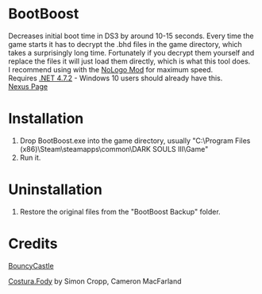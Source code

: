 # BootBoost

Decreases initial boot time in DS3 by around 10-15 seconds. Every time the game starts it has to decrypt the .bhd files in the game directory, which takes a surprisingly long time. Fortunately if you decrypt them yourself and replace the files it will just load them directly, which is what this tool does.  
I recommend using with the [NoLogo Mod](https://github.com/bladecoding/DarkSouls3RemoveIntroScreens/releases/tag/v1.15b) for maximum speed.  
Requires [.NET 4.7.2](https://www.microsoft.com/net/download/thank-you/net472) - Windows 10 users should already have this.  
[Nexus Page](https://www.nexusmods.com/darksouls3/mods/303)  

# Installation
1. Drop BootBoost.exe into the game directory, usually "C:\Program Files (x86)\Steam\steamapps\common\DARK SOULS III\Game"  
2. Run it.

# Uninstallation
1. Restore the original files from the "BootBoost Backup" folder.

# Credits
[BouncyCastle](https://www.bouncycastle.org/csharp/)

[Costura.Fody](https://github.com/Fody/Costura) by Simon Cropp, Cameron MacFarland